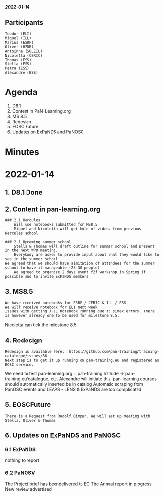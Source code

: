 ***2022-01-14***

## Participants

    Teodor (ELI)
    Miguel (ILL)
    Marius (ESRF)
    Oliver (HZDR)
    Antoinne (SOLEIL)
    Nicoletta (CERIC)
    Thomas (ESS)
    Stella (ESS)
    Petra (ESS)
    Alexandre (ESS)


# Agenda 

1. D8.1
2. Content in PaN-Learning.org
3. MS 8.5
4. Redesign
5. EOSC Future
6. Updates on ExPaNDS and PaNOSC


# Minutes


# 2022-01-14

## 1. D8.1 Done

## 2. Content in pan-learning.org
	### 2.1 Hercules
		Will use notebooks submitted for MS8.5
		Miguel and Nicoletta will get hold of videos from previous Hercules school
		
	### 2.1 Upcoming summer school
		Stella & Thomas will draft outline for summer school and present in the next WP8 meeting.
		Everybody are asked to provide input about what they would like to see in the summer school
    We agreed that we should have aimitation of attendees for the summer school to have it manageable (25-30 people)
		We agreed to organize 2 days event f2f workshop in Spring if possible and to invite ExPaNDS members


## 3. MS8.5
	We have received notebooks for ESRF / CERIC & ILL / ESS
	We will receive notebook for ELI next week
	Issues with getting XFEL notebook running due to simex errors. There is however already one to be used for milestone 8.5. 
  Nicoletta can tick the milestone 8.5

  
## 4. Redesign
	Redesign is available here:  https://github.com/pan-training/training-catalogue/issues/36
	Next step is to get it up running on pan-training.eu and registered as EOSC service. 
  We need to test pan-learning.org + pan-training.hzdr.de -> pan-training.eu/catalogue, etc. Alexandre will initiate this.
	pan-learning courses should automatically inserted be in catalog
	Automatic scraping from PanOSC events and LEAPS - LENS &  ExPaNDS are too complicated
  
## 5. EOSCFuture
	There is a Request from Rudolf Dimper. We will set up meeting with Stella, Oliver & Thomas

## 6. Updates on ExPaNDS and  PaNOSC
### 6.1 ExPaNDS
nothing to report
### 6.2 PaNOSV
The Project brief has beendelivered to EC
The Annual report in progress
New review advertised
